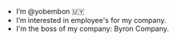 -  I’m @yobembon 🇺🇾
-  I’m interested in employee's for my company.
-  I'm the boss of my company: Byron Company.

<!---
yobembon/yobembon is a ✨ special ✨ repository because its `README.md` (this file) appears on your GitHub profile.
You can click the Preview link to take a look at your changes.
--->
